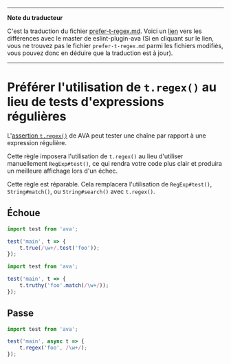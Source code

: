 ___
**Note du traducteur**

C'est la traduction du fichier [prefer-t-regex.md](https://github.com/avajs/eslint-plugin-ava/blob/master/docs/rules/prefer-t-regex.md). Voici un [lien](https://github.com/avajs/eslint-plugin-ava/compare/c165ac23173b23f65a8dbcef5969e0f9d9feef03...master#diff-9372c2f5b0ed65e5b60411abbca8bb71) vers les différences avec le master de eslint-plugin-ava (Si en cliquant sur le lien, vous ne trouvez pas le fichier `prefer-t-regex.md` parmi les fichiers modifiés, vous pouvez donc en déduire que la traduction est à jour).
___
# Préférer l'utilisation de `t.regex()` au lieu de tests d'expressions régulières

L'[assertion `t.regex()`](https://github.com/avajs/ava-docs/blob/master/fr_FR/docs/03-assertions.md#regexcontents-regex-message) de AVA peut tester une chaîne par rapport à une expression régulière.

Cette règle imposera l'utilisation de `t.regex()` au lieu d'utiliser manuellement `RegExp#test()`, ce qui rendra votre code plus clair et produira un meilleure affichage lors d'un échec.

Cette règle est réparable. Cela remplacera l'utilisation de `RegExp#test()`, `String#match()`, ou `String#search()` avec `t.regex()`.


## Échoue

```js
import test from 'ava';

test('main', t => {
	t.true(/\w+/.test('foo'));
});
```

```js
import test from 'ava';

test('main', t => {
	t.truthy('foo'.match(/\w+/));
});
```


## Passe

```js
import test from 'ava';

test('main', async t => {
	t.regex('foo', /\w+/);
});
```
